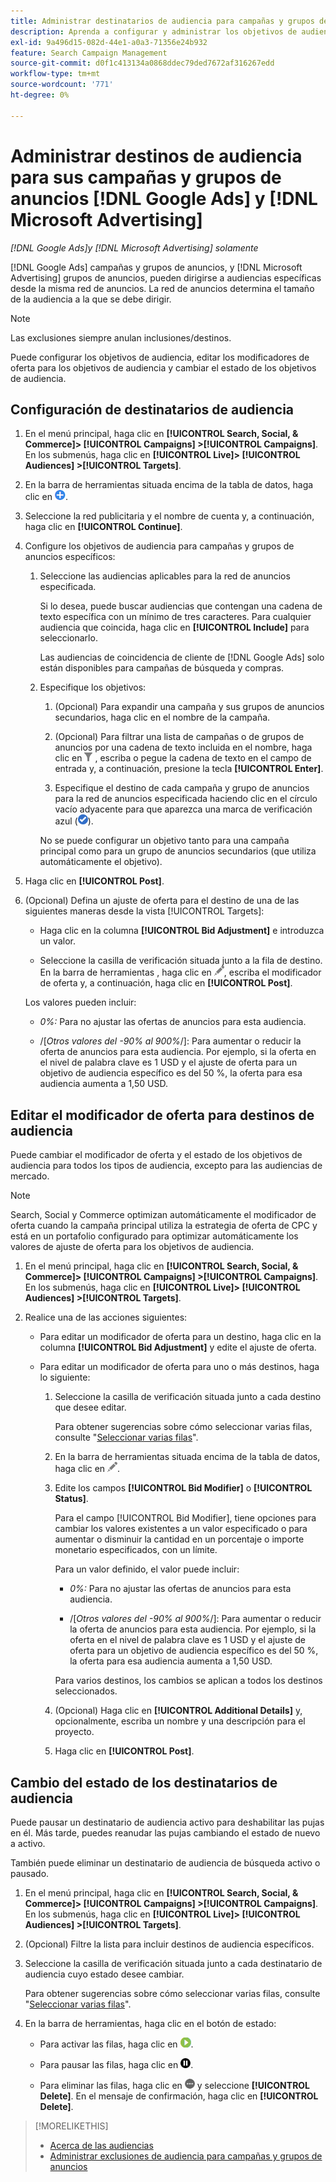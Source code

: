 ```yaml
---
title: Administrar destinatarios de audiencia para campañas y grupos de anuncios
description: Aprenda a configurar y administrar los objetivos de audiencia para sus  [!DNL Google Ads] campañas y grupos de anuncios [!DNL Microsoft Advertising] y.
exl-id: 9a496d15-082d-44e1-a0a3-71356e24b932
feature: Search Campaign Management
source-git-commit: d0f1c413134a0868ddec79ded7672af316267edd
workflow-type: tm+mt
source-wordcount: '771'
ht-degree: 0%

---
```


# Administrar destinos de audiencia para sus campañas y grupos de anuncios [!DNL Google Ads] y [!DNL Microsoft Advertising]

*[!DNL Google Ads]y [!DNL Microsoft Advertising] solamente*

[!DNL Google Ads] campañas y grupos de anuncios, y [!DNL Microsoft Advertising] grupos de anuncios, pueden dirigirse a audiencias específicas desde la misma red de anuncios. La red de anuncios determina el tamaño de la audiencia a la que se debe dirigir.

>[!NOTE]
>
>Las exclusiones siempre anulan inclusiones/destinos.

Puede configurar los objetivos de audiencia, editar los modificadores de oferta para los objetivos de audiencia y cambiar el estado de los objetivos de audiencia.

## Configuración de destinatarios de audiencia

1. En el menú principal, haga clic en **[!UICONTROL Search, Social, & Commerce]> [!UICONTROL Campaigns] >[!UICONTROL Campaigns]**. En los submenús, haga clic en **[!UICONTROL Live]> [!UICONTROL Audiences] >[!UICONTROL Targets]**.

1. En la barra de herramientas situada encima de la tabla de datos, haga clic en ![Crear](/help/search-social-commerce/assets/add.png "Crear").

1. Seleccione la red publicitaria y el nombre de cuenta y, a continuación, haga clic en **[!UICONTROL Continue]**.

1. Configure los objetivos de audiencia para campañas y grupos de anuncios específicos:

   1. Seleccione las audiencias aplicables para la red de anuncios especificada.

      Si lo desea, puede buscar audiencias que contengan una cadena de texto específica con un mínimo de tres caracteres. Para cualquier audiencia que coincida, haga clic en **[!UICONTROL Include]** para seleccionarlo.

      Las audiencias de coincidencia de cliente de [!DNL Google Ads] solo están disponibles para campañas de búsqueda y compras.

   1. Especifique los objetivos:

      1. (Opcional) Para expandir una campaña y sus grupos de anuncios secundarios, haga clic en el nombre de la campaña.

      1. (Opcional) Para filtrar una lista de campañas o de grupos de anuncios por una cadena de texto incluida en el nombre, haga clic en ![Filtrar](/help/search-social-commerce/assets/filter.png "Filtrar") , escriba o pegue la cadena de texto en el campo de entrada y, a continuación, presione la tecla **[!UICONTROL Enter]**.

      1. Especifique el destino de cada campaña y grupo de anuncios para la red de anuncios especificada haciendo clic en el círculo vacío adyacente para que aparezca una marca de verificación azul (![Select](/help/search-social-commerce/assets/include.png "Select")).

      No se puede configurar un objetivo tanto para una campaña principal como para un grupo de anuncios secundarios (que utiliza automáticamente el objetivo).

1. Haga clic en **[!UICONTROL Post]**.

1. (Opcional) Defina un ajuste de oferta para el destino de una de las siguientes maneras desde la vista [!UICONTROL Targets]:

   * Haga clic en la columna **[!UICONTROL Bid Adjustment]** e introduzca un valor.

   * Seleccione la casilla de verificación situada junto a la fila de destino. En la barra de herramientas , haga clic en ![Editar](/help/search-social-commerce/assets/edit.png "Editar"), escriba el modificador de oferta y, a continuación, haga clic en **[!UICONTROL Post]**.

   Los valores pueden incluir:

   * *0%:* Para no ajustar las ofertas de anuncios para esta audiencia.

   * /[*Otros valores del -90% al 900%*/]: Para aumentar o reducir la oferta de anuncios para esta audiencia. Por ejemplo, si la oferta en el nivel de palabra clave es 1 USD y el ajuste de oferta para un objetivo de audiencia específico es del 50 %, la oferta para esa audiencia aumenta a 1,50 USD.

## Editar el modificador de oferta para destinos de audiencia

Puede cambiar el modificador de oferta y el estado de los objetivos de audiencia para todos los tipos de audiencia, excepto para las audiencias de mercado.

>[!NOTE]
>
>Search, Social y Commerce optimizan automáticamente el modificador de oferta cuando la campaña principal utiliza la estrategia de oferta de CPC y está en un portafolio configurado para optimizar automáticamente los valores de ajuste de oferta para los objetivos de audiencia.

1. En el menú principal, haga clic en **[!UICONTROL Search, Social, & Commerce]> [!UICONTROL Campaigns] >[!UICONTROL Campaigns]**. En los submenús, haga clic en **[!UICONTROL Live]> [!UICONTROL Audiences] >[!UICONTROL Targets]**.

1. Realice una de las acciones siguientes:

   * Para editar un modificador de oferta para un destino, haga clic en la columna **[!UICONTROL Bid Adjustment]** y edite el ajuste de oferta.

   * Para editar un modificador de oferta para uno o más destinos, haga lo siguiente:

      1. Seleccione la casilla de verificación situada junto a cada destino que desee editar.

         Para obtener sugerencias sobre cómo seleccionar varias filas, consulte &quot;[Seleccionar varias filas](/help/search-social-commerce/common-tasks/navigation-editing-selection/multiple-rows-select.md)&quot;.

      1. En la barra de herramientas situada encima de la tabla de datos, haga clic en ![Editar](/help/search-social-commerce/assets/edit.png "Editar").

      1. Edite los campos **[!UICONTROL Bid Modifier]** o **[!UICONTROL Status]**.

         Para el campo [!UICONTROL Bid Modifier], tiene opciones para cambiar los valores existentes a un valor especificado o para aumentar o disminuir la cantidad en un porcentaje o importe monetario especificados, con un límite.

         Para un valor definido, el valor puede incluir:

         * *0%:* Para no ajustar las ofertas de anuncios para esta audiencia.

         * /[*Otros valores del -90% al 900%*/]: Para aumentar o reducir la oferta de anuncios para esta audiencia. Por ejemplo, si la oferta en el nivel de palabra clave es 1 USD y el ajuste de oferta para un objetivo de audiencia específico es del 50 %, la oferta para esa audiencia aumenta a 1,50 USD.

         Para varios destinos, los cambios se aplican a todos los destinos seleccionados.

      1. (Opcional) Haga clic en **[!UICONTROL Additional Details]** y, opcionalmente, escriba un nombre y una descripción para el proyecto.

      1. Haga clic en **[!UICONTROL Post]**.

## Cambio del estado de los destinatarios de audiencia

Puede pausar un destinatario de audiencia activo para deshabilitar las pujas en él. Más tarde, puedes reanudar las pujas cambiando el estado de nuevo a activo.

También puede eliminar un destinatario de audiencia de búsqueda activo o pausado.

1. En el menú principal, haga clic en **[!UICONTROL Search, Social, & Commerce]> [!UICONTROL Campaigns] >[!UICONTROL Campaigns]**. En los submenús, haga clic en **[!UICONTROL Live]> [!UICONTROL Audiences] >[!UICONTROL Targets]**.

1. (Opcional) Filtre la lista para incluir destinos de audiencia específicos.

1. Seleccione la casilla de verificación situada junto a cada destinatario de audiencia cuyo estado desee cambiar.

   Para obtener sugerencias sobre cómo seleccionar varias filas, consulte &quot;[Seleccionar varias filas](/help/search-social-commerce/common-tasks/navigation-editing-selection/multiple-rows-select.md)&quot;.

1. En la barra de herramientas, haga clic en el botón de estado:

   * Para activar las filas, haga clic en ![Activar](/help/search-social-commerce/assets/activate.png "Activar").

   * Para pausar las filas, haga clic en ![Pausar](/help/search-social-commerce/assets/pause.png "Pausar").

   * Para eliminar las filas, haga clic en ![Más acciones](/help/search-social-commerce/assets/more.png "Más acciones") y seleccione **[!UICONTROL Delete]**. En el mensaje de confirmación, haga clic en **[!UICONTROL Delete]**.

>[!MORELIKETHIS]
>
>* [Acerca de las audiencias](audience-about.md)
>* [Administrar exclusiones de audiencia para campañas y grupos de anuncios](/help/search-social-commerce/campaign-management/campaigns/audience-exclusions-manage.md)
